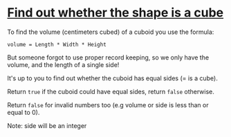 # [Find out whether the shape is a cube](https://www.codewars.com/kata/find-out-whether-the-shape-is-a-cube "https://www.codewars.com/kata/58d248c7012397a81800005c")

To find the volume (centimeters cubed) of a cuboid you use the formula:

```
volume = Length * Width * Height
```

But someone forgot to use proper record keeping, so we only have the volume, and the length of a single side!

It's up to you to find out whether the cuboid has equal sides (= is a cube).

Return `true` if the cuboid could have equal sides, return `false` otherwise.

Return `false` for invalid numbers too (e.g volume or side is less than or equal to 0).

Note: side will be an integer
